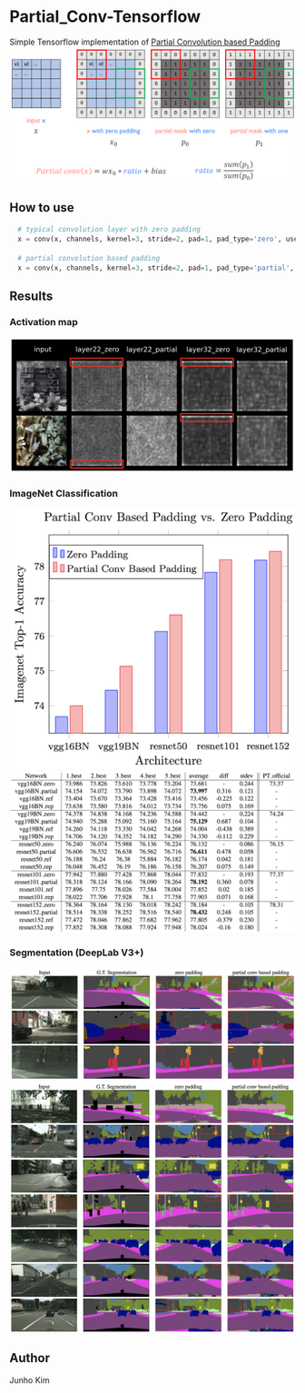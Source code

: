 # Partial_Conv-Tensorflow
Simple Tensorflow implementation of [Partial Convolution based Padding](https://arxiv.org/abs/1811.11718)
![partial_conv](./assets/partial_conv.png)

## How to use
```python
  # typical convolution layer with zero padding
  x = conv(x, channels, kernel=3, stride=2, pad=1, pad_type='zero', use_bias=True, scope='conv')
  
  # partial convolution based padding
  x = conv(x, channels, kernel=3, stride=2, pad=1, pad_type='partial', use_bias=True, scope='conv')

```
## Results
### Activation map
![activation_map](./assets/activation_map.png)

### ImageNet Classification
<div align="">
  <img src="./assets/imagenet_classification.png" width="600">
  <img src="./assets/best_top1_acc.png" width="900">
</div>

### Segmentation (DeepLab V3+)
![seg_1](./assets/segmentation_1.png)
![seg_2](./assets/segmentation_2.png)


## Author
Junho Kim
